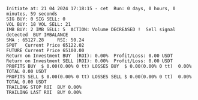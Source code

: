     Initiate at: 21 04 2024 17:18:15 - cet  Run: 0 days, 0 hours, 0 minutes, 59 seconds
    SIG BUY: 0 SIG SELL: 0  
    VOL BUY: 18 VOL SELL: 21
    IMB BUY: 2 IMB SELL: 5  ACTION: Volume DECREASED !  Sell signal detected  BUY IMBALANCE
    SMA : 65127.28     RSI: 50.24
    SPOT   Current Price 65122.02
    FUTURE Current Price 65100.00
    Return on Investment BUY  (ROI): 0.00%  Profit/Loss: 0.00 USDT
    Return on Investment SELL (ROI): 0.00%  Profit/Loss: 0.00 USDT
    PROFITS BUY  $ 0.00(0.00% 0 tt) LOSSES BUY  $ 0.00(0.00% 0 tt)  0.00%  TOTAL 0.00 USDT
    PROFITS SELL $ 0.00(0.00% 0 tt) LOSSES SELL $ 0.00(0.00% 0 tt)  0.00%  TOTAL 0.00 USDT
    TRAILING STOP ROI  BUY 0.00%
    TRAILING LAST ROI  BUY 0.00%
